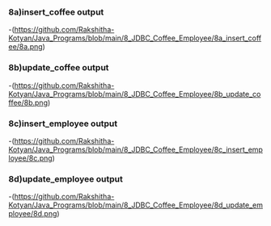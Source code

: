 ### 8a)insert_coffee output
  -(https://github.com/Rakshitha-Kotyan/Java_Programs/blob/main/8_JDBC_Coffee_Employee/8a_insert_coffee/8a.png)
### 8b)update_coffee output
  -(https://github.com/Rakshitha-Kotyan/Java_Programs/blob/main/8_JDBC_Coffee_Employee/8b_update_coffee/8b.png)
### 8c)insert_employee output
  -(https://github.com/Rakshitha-Kotyan/Java_Programs/blob/main/8_JDBC_Coffee_Employee/8c_insert_employee/8c.png)
### 8d)update_employee output
  -(https://github.com/Rakshitha-Kotyan/Java_Programs/blob/main/8_JDBC_Coffee_Employee/8d_update_employee/8d.png)
